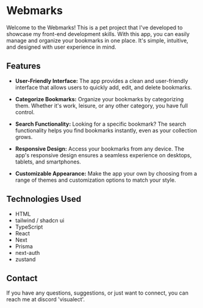 # Webmarks

Welcome to the Webmarks! This is a pet project that I've developed to showcase my front-end development skills. With this app, you can easily manage and organize your bookmarks in one place. It's simple, intuitive, and designed with user experience in mind.

## Features

- **User-Friendly Interface:** The app provides a clean and user-friendly interface that allows users to quickly add, edit, and delete bookmarks.

- **Categorize Bookmarks:** Organize your bookmarks by categorizing them. Whether it's work, leisure, or any other category, you have full control.

- **Search Functionality:** Looking for a specific bookmark? The search functionality helps you find bookmarks instantly, even as your collection grows.

- **Responsive Design:** Access your bookmarks from any device. The app's responsive design ensures a seamless experience on desktops, tablets, and smartphones.

- **Customizable Appearance:** Make the app your own by choosing from a range of themes and customization options to match your style.

## Technologies Used

- HTML
- tailwind / shadcn ui
- TypeScript
- React
- Next
- Prisma
- next-auth
- zustand

## Contact

If you have any questions, suggestions, or just want to connect, you can reach me at discord 'visualect'.
